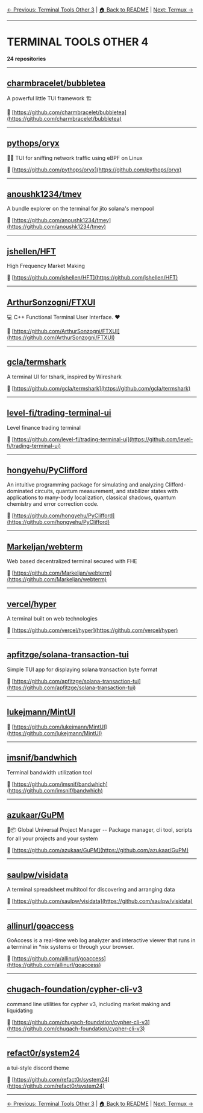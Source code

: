 [← Previous: Terminal Tools Other 3](terminal-tools-other-3.txt) | [🏠 Back to README](../README.md) | [Next: Termux →](termux.txt)

---

# TERMINAL TOOLS OTHER 4

**24 repositories**

---

## [charmbracelet/bubbletea](https://github.com/charmbracelet/bubbletea)

A powerful little TUI framework 🏗

🔗 [https://github.com/charmbracelet/bubbletea](https://github.com/charmbracelet/bubbletea)

---

## [pythops/oryx](https://github.com/pythops/oryx)

🕵️‍♂️ TUI for sniffing network traffic using eBPF on Linux

🔗 [https://github.com/pythops/oryx](https://github.com/pythops/oryx)

---

## [anoushk1234/tmev](https://github.com/anoushk1234/tmev)

A bundle explorer on the terminal for jito solana's mempool

🔗 [https://github.com/anoushk1234/tmev](https://github.com/anoushk1234/tmev)

---

## [jshellen/HFT](https://github.com/jshellen/HFT)

High Frequency Market Making

🔗 [https://github.com/jshellen/HFT](https://github.com/jshellen/HFT)

---

## [ArthurSonzogni/FTXUI](https://github.com/ArthurSonzogni/FTXUI)

:computer: C++ Functional Terminal User Interface. :heart:

🔗 [https://github.com/ArthurSonzogni/FTXUI](https://github.com/ArthurSonzogni/FTXUI)

---

## [gcla/termshark](https://github.com/gcla/termshark)

A terminal UI for tshark, inspired by Wireshark

🔗 [https://github.com/gcla/termshark](https://github.com/gcla/termshark)

---

## [level-fi/trading-terminal-ui](https://github.com/level-fi/trading-terminal-ui)

Level finance trading terminal

🔗 [https://github.com/level-fi/trading-terminal-ui](https://github.com/level-fi/trading-terminal-ui)

---

## [hongyehu/PyClifford](https://github.com/hongyehu/PyClifford)

An intuitive programming package for simulating and analyzing Clifford-dominated circuits, quantum measurement, and stabilizer states with applications to many-body localization, classical shadows, quantum chemistry and error correction code.

🔗 [https://github.com/hongyehu/PyClifford](https://github.com/hongyehu/PyClifford)

---

## [Markeljan/webterm](https://github.com/Markeljan/webterm)

Web based decentralized terminal secured with FHE

🔗 [https://github.com/Markeljan/webterm](https://github.com/Markeljan/webterm)

---

## [vercel/hyper](https://github.com/vercel/hyper)

A terminal built on web technologies

🔗 [https://github.com/vercel/hyper](https://github.com/vercel/hyper)

---

## [apfitzge/solana-transaction-tui](https://github.com/apfitzge/solana-transaction-tui)

Simple TUI app for displaying solana transaction byte format

🔗 [https://github.com/apfitzge/solana-transaction-tui](https://github.com/apfitzge/solana-transaction-tui)

---

## [lukejmann/MintUI](https://github.com/lukejmann/MintUI)



🔗 [https://github.com/lukejmann/MintUI](https://github.com/lukejmann/MintUI)

---

## [imsnif/bandwhich](https://github.com/imsnif/bandwhich)

Terminal bandwidth utilization tool

🔗 [https://github.com/imsnif/bandwhich](https://github.com/imsnif/bandwhich)

---

## [azukaar/GuPM](https://github.com/azukaar/GuPM)

🐶📦 Global Universal Project Manager -- Package manager, cli tool, scripts for all your projects and your system

🔗 [https://github.com/azukaar/GuPM](https://github.com/azukaar/GuPM)

---

## [saulpw/visidata](https://github.com/saulpw/visidata)

A terminal spreadsheet multitool for discovering and arranging data

🔗 [https://github.com/saulpw/visidata](https://github.com/saulpw/visidata)

---

## [allinurl/goaccess](https://github.com/allinurl/goaccess)

GoAccess is a real-time web log analyzer and interactive viewer that runs in a terminal in *nix systems or through your browser.

🔗 [https://github.com/allinurl/goaccess](https://github.com/allinurl/goaccess)

---

## [chugach-foundation/cypher-cli-v3](https://github.com/chugach-foundation/cypher-cli-v3)

command line utilities for cypher v3, including market making and liquidating

🔗 [https://github.com/chugach-foundation/cypher-cli-v3](https://github.com/chugach-foundation/cypher-cli-v3)

---

## [refact0r/system24](https://github.com/refact0r/system24)

a tui-style discord theme

🔗 [https://github.com/refact0r/system24](https://github.com/refact0r/system24)

---


[← Previous: Terminal Tools Other 3](terminal-tools-other-3.txt) | [🏠 Back to README](../README.md) | [Next: Termux →](termux.txt)
